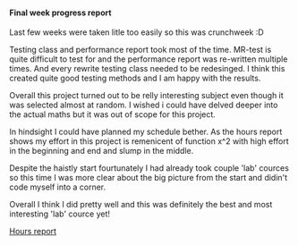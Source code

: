 #### Final week progress report

Last few weeks were taken litle too easily so this was crunchweek :D

Testing class and performance report took most of the time. MR-test is quite difficult to test for and the performance report was re-written multiple times. And every rewrite testing class needed to be redesinged. I think this created quite good testing methods and I am happy with the results.

Overall this project turned out to be relly interesting subject even though it was selected almost at random. I wished i could have delved deeper into the actual maths but it was out of scope for this project.

In hindsight I could have planned my schedule bether. As the hours report shows my effort in this project is remenicent of function x^2 with high effort in the beginning and end and slump in the middle.

Despite the haistly start fourtunately I had already took couple 'lab' cources so this time I was more clear about the big picture from the start and didin't code myself into a corner.

Overall I think I did pretty well and this was definitely the best and most interesting 'lab' cource yet!

[Hours report](https://github.com/Vesulius/RSA/tree/master/documentation/hour_report.md)